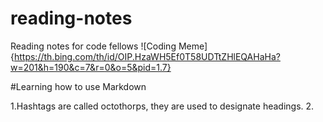 # reading-notes
Reading notes for code fellows
![Coding Meme]{https://th.bing.com/th/id/OIP.HzaWH5Ef0T58UDTtZHlEQAHaHa?w=201&h=190&c=7&r=0&o=5&pid=1.7}

#Learning how to use Markdown

1.Hashtags are called octothorps, they are used to designate headings.
2.
